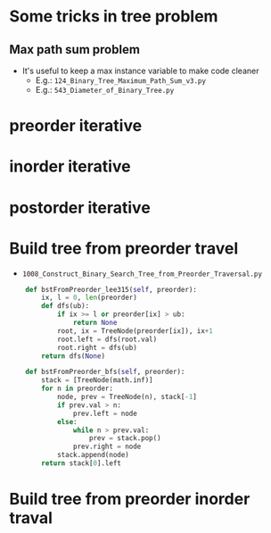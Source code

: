 
# Some tricks in tree problem

## Max path sum problem

* It's useful to keep a max instance variable to make code cleaner
    * E.g.: `124_Binary_Tree_Maximum_Path_Sum_v3.py`
    * E.g.: `543_Diameter_of_Binary_Tree.py`

# preorder iterative

# inorder iterative

# postorder iterative

# Build tree from preorder travel

* `1008_Construct_Binary_Search_Tree_from_Preorder_Traversal.py`

```python
    def bstFromPreorder_lee315(self, preorder):
        ix, l = 0, len(preorder)
        def dfs(ub):
            if ix >= l or preorder[ix] > ub:
                return None
            root, ix = TreeNode(preorder[ix]), ix+1
            root.left = dfs(root.val)
            root.right = dfs(ub)
        return dfs(None)

    def bstFromPreorder_bfs(self, preorder):
        stack = [TreeNode(math.inf)]
        for n in preorder:
            node, prev = TreeNode(n), stack[-1]
            if prev.val > n:
                prev.left = node
            else:
                while n > prev.val:
                    prev = stack.pop()
                prev.right = node
            stack.append(node)
        return stack[0].left
```

# Build tree from preorder inorder traval
